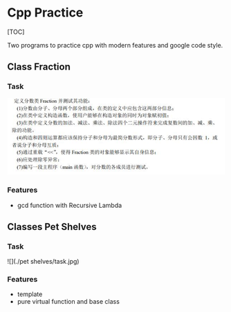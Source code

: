# Cpp Practice

[TOC]

Two programs to practice cpp with modern features and google code style.

## Class Fraction

### Task

![](./fraction/task.jpg)

### Features

* gcd function with Recursive Lambda

  

## Classes Pet Shelves

### Task

![](./pet shelves/task.jpg)

### Features

* template
* pure virtual function and base class
